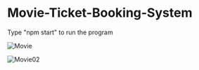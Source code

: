 # Movie-Ticket-Booking-System

Type "npm start" to run the program

![Movie](https://github.com/user-attachments/assets/1202a48a-627e-4b12-b235-6007a681ec67)

![Movie02](https://github.com/user-attachments/assets/3f9cc890-c95b-4584-b580-aa5f296a3ec2)
